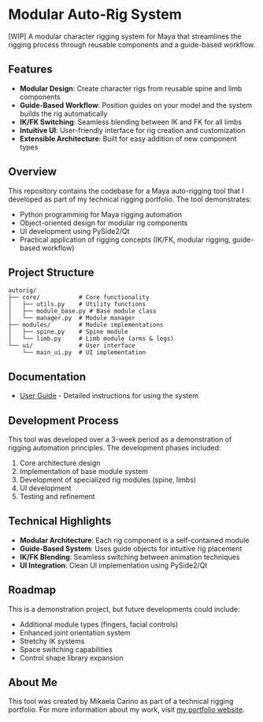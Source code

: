 # Modular Auto-Rig System

[WIP] A modular character rigging system for Maya that streamlines the rigging process through reusable components and a guide-based workflow.

## Features

- **Modular Design**: Create character rigs from reusable spine and limb components
- **Guide-Based Workflow**: Position guides on your model and the system builds the rig automatically
- **IK/FK Switching**: Seamless blending between IK and FK for all limbs
- **Intuitive UI**: User-friendly interface for rig creation and customization
- **Extensible Architecture**: Built for easy addition of new component types

## Overview

This repository contains the codebase for a Maya auto-rigging tool that I developed as part of my technical rigging portfolio. The tool demonstrates:

- Python programming for Maya rigging automation
- Object-oriented design for modular rig components
- UI development using PySide2/Qt
- Practical application of rigging concepts (IK/FK, modular rigging, guide-based workflow)

## Project Structure

```
autorig/
├── core/           # Core functionality
│   ├── utils.py    # Utility functions
│   ├── module_base.py # Base module class
│   └── manager.py  # Module manager
├── modules/        # Module implementations
│   ├── spine.py    # Spine module
│   └── limb.py     # Limb module (arms & legs)
└── ui/             # User interface
    └── main_ui.py  # UI implementation
```

## Documentation

- [User Guide](docs/USER_GUIDE.md) - Detailed instructions for using the system

## Development Process

This tool was developed over a 3-week period as a demonstration of rigging automation principles. The development phases included:

1. Core architecture design
2. Implementation of base module system
3. Development of specialized rig modules (spine, limbs)
4. UI development
5. Testing and refinement

## Technical Highlights

- **Modular Architecture**: Each rig component is a self-contained module
- **Guide-Based System**: Uses guide objects for intuitive rig placement
- **IK/FK Blending**: Seamless switching between animation techniques
- **UI Integration**: Clean UI implementation using PySide2/Qt

## Roadmap

This is a demonstration project, but future developments could include:

- Additional module types (fingers, facial controls)
- Enhanced joint orientation system
- Stretchy IK systems
- Space switching capabilities
- Control shape library expansion

## About Me

This tool was created by Mikaela Carino as part of a technical rigging portfolio. For more information about my work, visit [my portfolio website](https://mikaelacarino.com).